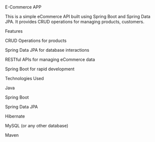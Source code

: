 E-Commerce APP

This is a simple eCommerce API built using Spring Boot and Spring Data JPA. It provides CRUD operations for managing products, customers.

Features

CRUD Operations for products

Spring Data JPA for database interactions

RESTful APIs for managing eCommerce data

Spring Boot for rapid development

Technologies Used

Java

Spring Boot

Spring Data JPA

Hibernate

MySQL (or any other database)

Maven
